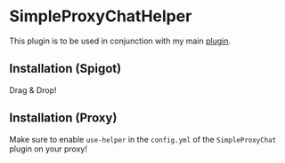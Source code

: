 # SimpleProxyChatHelper

This plugin is to be used in conjunction with my main [plugin](https://www.spigotmc.org/resources/115305/).

## Installation (Spigot)
Drag & Drop!

## Installation (Proxy)
Make sure to enable `use-helper` in the `config.yml` of the `SimpleProxyChat` plugin on your proxy!
